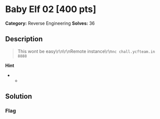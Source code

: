 # Baby Elf 02 [400 pts]

**Category:** Reverse Engineering
**Solves:** 36

## Description
>This wont be easy\r\n\r\nRemote instance\r\n`nc chall.ycfteam.in 8888`

**Hint**
* -

## Solution

### Flag

